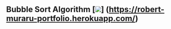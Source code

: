 ## Bubble Sort Algorithm [![](https://img.shields.io/badge/Robert-Muraru-blue)] (https://robert-muraru-portfolio.herokuapp.com/)
